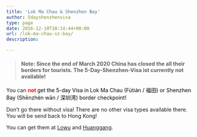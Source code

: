 ```yaml
---
title: 'Lok Ma Chau & Shenzhen Bay'
author: 5dayshenzhenvisa
type: page
date: 2016-12-10T10:14:44+00:00
url: /lok-ma-chau-sz-bay/
description: 

---
```

> #### Note: Since the end of March 2020 China has closed the all their borders for tourists. The 5-Day-Shenzhen-Visa ist currently **not** available!

You can <span style="color: #ff0000;"><strong>not </strong><span style="color: #000000;">get the 5-day Visa in Lok Ma Chau (Fútián / 福田) or Shenzhen Bay (Shēnzhèn wān / 深圳湾) border checkpoint! </span></span>

Don&#8217;t go there without visa! There are no other visa types available there. You will be send back to Hong Kong!

You can get them at [Lowu][1] and [Huanggang][2].

 [1]: http://localhost:8099/5daysz/en/luohu/
 [2]: http://localhost:8099/5daysz/en/huanggang/